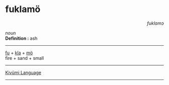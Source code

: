 
# fuklamö

<div align="right"><i>fuklamɔ</i></div>

*noun*  
**Definition :** ash  

---

[fu](fu.md) + [kla](kla.md) + [mö](mö.md)  
fire + sand + small  

---

[Kivümi Language](../README.md)

---
